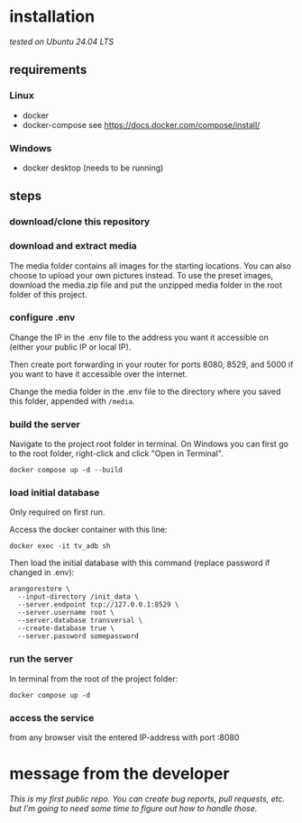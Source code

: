 # installation
*tested on Ubuntu 24.04 LTS*

## requirements
### Linux
- docker
- docker-compose
see https://docs.docker.com/compose/install/

### Windows
- docker desktop (needs to be running)

## steps
### download/clone this repository

### download and extract media
The media folder contains all images for the starting locations. You can also choose to upload your own pictures instead. To use the preset images, download the media.zip file and put the unzipped media folder in the root folder of this project.

### configure .env
Change the IP in the .env file to the address you want it accessible on (either your public IP or local IP).

Then create port forwarding in your router for ports 8080, 8529, and 5000 if you want to have it accessible over the internet.

Change the media folder in the .env file to the directory where you saved this folder, appended with `/media`.

### build the server
Navigate to the project root folder in terminal. On Windows you can first go to the root folder, right-click and click "Open in Terminal".
```
docker compose up -d --build
```

### load initial database
Only required on first run.

Access the docker container with this line:
```
docker exec -it tv_adb sh
```

Then load the initial database with this command (replace password if changed in .env):
```
arangorestore \
  --input-directory /init_data \
  --server.endpoint tcp://127.0.0.1:8529 \
  --server.username root \
  --server.database transversal \
  --create-database true \
  --server.password somepassword
```

### run the server
In terminal from the root of the project folder:
```
docker compose up -d
```

### access the service
from any browser visit the entered IP-address with port :8080

# message from the developer
*This is my first public repo. You can create bug reports, pull requests, etc. but I'm going to need some time to figure out how to handle those.*
